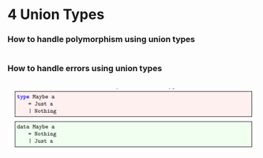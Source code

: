 # 4 Union Types



### How to handle polymorphism using union types

```haskell

```

### How to handle errors using union types

```haskell

```

![maybe_just_nothing](\images\maybe_just_nothing.png)

